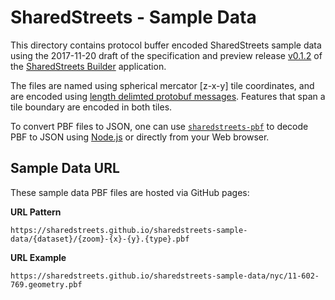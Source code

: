 # SharedStreets - Sample Data

This directory contains protocol buffer encoded SharedStreets sample data using the 2017-11-20 draft of the specification and preview release [v0.1.2](https://github.com/sharedstreets/sharedstreets-builder/releases/tag/0.1.2) of the [SharedStreets Builder](https://github.com/sharedstreets/sharedstreets-builder) application.

The files are named using spherical mercator [z-x-y] tile coordinates, and are encoded using [length delimted protobuf messages](https://developers.google.com/protocol-buffers/docs/techniques#streaming). Features that span a tile boundary are encoded in both tiles.

To convert PBF files to JSON, one can use [`sharedstreets-pbf`](https://github.com/sharedstreets/sharedstreets-pbf) to decode PBF to JSON using [Node.js](https://nodejs.org/en/) or directly from your Web browser.

## Sample Data URL

These sample data PBF files are hosted via GitHub pages:

**URL Pattern**

```
https://sharedstreets.github.io/sharedstreets-sample-data/{dataset}/{zoom}-{x}-{y}.{type}.pbf
```

**URL Example**

```
https://sharedstreets.github.io/sharedstreets-sample-data/nyc/11-602-769.geometry.pbf
```